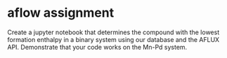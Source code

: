 # aflow assignment

Create a jupyter notebook that determines the compound with the lowest 
formation enthalpy in a binary system using our database and the AFLUX 
API. Demonstrate that your code works on the Mn-Pd system.
